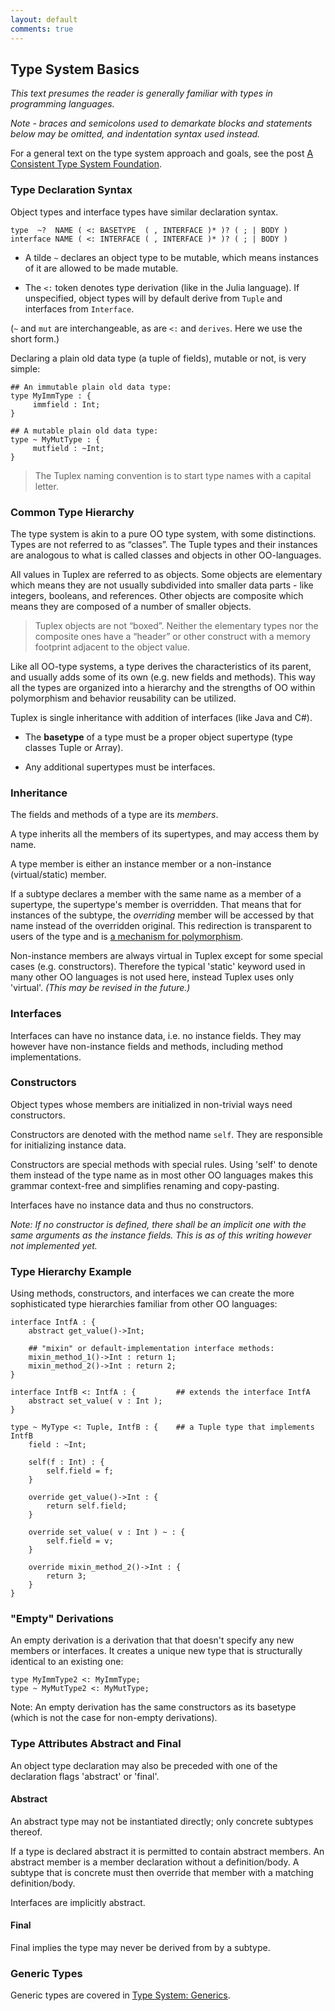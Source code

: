 ```yaml
---
layout: default
comments: true
---
```


## Type System Basics

*This text presumes the reader is generally familiar with types in programming languages.*

*Note - braces and semicolons used to demarkate blocks and statements below may be omitted, and indentation syntax used instead.*

For a general text on the type system approach and goals, see the post [A Consistent Type System Foundation](2017/04/27/consistent_type_system.html).

### Type Declaration Syntax

Object types and interface types have similar declaration syntax.

<pre><code>type  ~?  NAME ( <: BASETYPE  ( , INTERFACE )* )? ( ; | BODY )
interface NAME ( <: INTERFACE ( , INTERFACE )* )? ( ; | BODY )
</code></pre>

* A tilde `~` declares an object type to be mutable, which means instances of it are allowed to be made mutable.

* The `<:` token denotes type derivation (like in the Julia language). If unspecified, object types will by default derive from `Tuple` and interfaces from `Interface`.

(`~` and `mut` are interchangeable, as are `<:` and `derives`. Here we use the short form.)

Declaring a plain old data type (a tuple of fields), mutable or not, is very simple:

    ## An immutable plain old data type:
    type MyImmType : {
         immfield : Int;
    }  

    ## A mutable plain old data type:
    type ~ MyMutType : {
         mutfield : ~Int;
    }

> The Tuplex naming convention is to start type names with a capital letter.


### Common Type Hierarchy

The type system is akin to a pure OO type system, with some distinctions. Types are not referred to as “classes”. The Tuple types and their instances are analogous to what is called classes and objects in other OO-languages.

All values in Tuplex are referred to as objects. Some objects are elementary which means they are not usually subdivided into smaller data parts - like integers, booleans, and references. Other objects are composite which means they are composed of a number of smaller objects.

> Tuplex objects are not “boxed”. Neither the elementary types nor the composite ones have a “header” or other construct with a memory footprint adjacent to the object value.

Like all OO-type systems, a type derives the characteristics of its parent, and usually adds some of its own (e.g. new fields and methods). This way all the types are organized into a hierarchy and the strengths of OO within polymorphism and behavior reusability can be utilized.

Tuplex is single inheritance with addition of interfaces (like Java and C#).

* The **basetype** of a type must be a proper object supertype (type classes Tuple or Array).

* Any additional supertypes must be interfaces.


### Inheritance

The fields and methods of a type are its *members*.

A type inherits all the members of its supertypes, and may access them by name.

A type member is either an instance member or a non-instance (virtual/static) member.

If a subtype declares a member with the same name as a member of a supertype, the supertype's member is overridden. That means that for instances of the subtype, the *overriding* member will be accessed by that name instead of the overridden original. This redirection is transparent to users of the type and is [a mechanism for polymorphism](https://en.wikipedia.org/wiki/Subtyping).

Non-instance members are always virtual in Tuplex except for some special cases (e.g. constructors). Therefore the typical 'static' keyword used in many other OO languages is not used here, instead Tuplex uses only 'virtual'. *(This may be revised in the future.)*


### Interfaces

Interfaces can have no instance data, i.e. no instance fields. They may however have non-instance fields and methods, including method implementations.


### Constructors

Object types whose members are initialized in non-trivial ways need constructors.

Constructors are denoted with the method name `self`. They are responsible for initializing instance data.

Constructors are special methods with special rules. Using 'self' to denote them instead of the type name as in most other OO languages makes this grammar context-free and simplifies renaming and copy-pasting.

Interfaces have no instance data and thus no constructors.

*Note: If no constructor is defined, there shall be an implicit one with the same arguments as the instance fields. This is as of this writing however not implemented yet.*


### Type Hierarchy Example

Using methods, constructors, and interfaces we can create the more sophisticated type hierarchies familiar from other OO languages:

```
interface IntfA : {
    abstract get_value()->Int;

    ## "mixin" or default-implementation interface methods:
    mixin_method_1()->Int : return 1;
    mixin_method_2()->Int : return 2;
}

interface IntfB <: IntfA : {         ## extends the interface IntfA
    abstract set_value( v : Int );
}

type ~ MyType <: Tuple, IntfB : {    ## a Tuple type that implements IntfB
    field : ~Int;

    self(f : Int) : {
        self.field = f;
    }

    override get_value()->Int : {
        return self.field;
    }

    override set_value( v : Int ) ~ : {
        self.field = v;
    }

    override mixin_method_2()->Int : {
        return 3;
    }
}
```


### "Empty" Derivations

An empty derivation is a derivation that that doesn't specify any new members or interfaces. It creates a unique new type that is structurally identical to an existing one:

    type MyImmType2 <: MyImmType;
    type ~ MyMutType2 <: MyMutType;

Note: An empty derivation has the same constructors as its basetype (which is not the case for non-empty derivations).


### Type Attributes Abstract and Final

An object type declaration may also be preceded with one of the declaration flags 'abstract' or 'final'.

#### Abstract

An abstract type may not be instantiated directly; only concrete subtypes thereof.

If a type is declared abstract it is permitted to contain abstract members. An abstract member is a member declaration without a definition/body. A subtype that is concrete must then override that member with a matching definition/body.

Interfaces are implicitly abstract.

#### Final

Final implies the type may never be derived from by a subtype.


### Generic Types

Generic types are covered in [Type System: Generics](type_system_generics.html).
